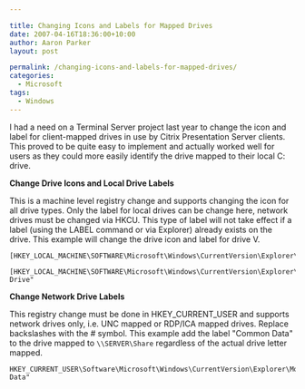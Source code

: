 ```yaml
---

title: Changing Icons and Labels for Mapped Drives
date: 2007-04-16T18:36:00+10:00
author: Aaron Parker
layout: post

permalink: /changing-icons-and-labels-for-mapped-drives/
categories:
  - Microsoft
tags:
  - Windows
---
```

I had a need on a Terminal Server project last year to change the icon and label for client-mapped drives in use by Citrix Presentation Server clients. This proved to be quite easy to implement and actually worked well for users as they could more easily identify the drive mapped to their local C: drive.

**Change Drive Icons and Local Drive Labels** 

This is a machine level registry change and supports changing the icon for all drive types. Only the label for local drives can be change here, network drives must be changed via HKCU. This type of label will not take effect if a label (using the LABEL command or via Explorer) already exists on the drive. This example will change the drive icon and label for drive V.

```
[HKEY_LOCAL_MACHINE\SOFTWARE\Microsoft\Windows\CurrentVersion\Explorer\DriveIcons\V\DefaultIcon]@="C:\\WINDOWS\\SYSTEM32\\SHELL32.DLL,8&#8243;

[HKEY_LOCAL_MACHINE\SOFTWARE\Microsoft\Windows\CurrentVersion\Explorer\DriveIcons\V\DefaultLabel]@="Local Drive"
```

**Change Network Drive Labels** 

This registry change must be done in HKEY_CURRENT_USER and supports network drives only, i.e. UNC mapped or RDP/ICA mapped drives. Replace backslashes with the # symbol. This example add the label "Common Data" to the drive mapped to `\\SERVER\Share` regardless of the actual drive letter mapped.

```
HKEY_CURRENT_USER\Software\Microsoft\Windows\CurrentVersion\Explorer\MountPoints2##SERVER#Share]"_LabelFromReg"="Common Data"
```
